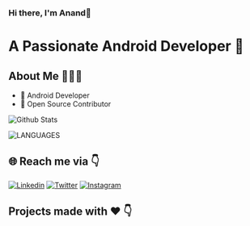 ### Hi there, I'm Anand👋


# A Passionate Android Developer 🚀 

## About Me 🤷🏻‍♂️

* 📱 Android Developer
* 📝 Open Source Contributor

![Github Stats](https://github-readme-stats.vercel.app/api?username=ananddamodaran&theme=radical&count_private=true&show_icons=true&include_all_commits=true&count_private=true)

![LANGUAGES](https://github-readme-stats.vercel.app/api/top-langs/?username=ANANDDAMODARAN&theme=radical&hide=html&layout=compact&count_private=true)

## 🌐 Reach me via 👇

[![Linkedin](https://img.shields.io/badge/LinkedIn-blue.svg?style=for-the-badge&logo=linkedin)](https://www.linkedin.com/in/helloanand/)
[![Twitter](https://img.shields.io/badge/Twitter-skyblue.svg?style=for-the-badge&logo=twitter)](https://twitter.com/anand_damodaran)
[![Instagram](https://img.shields.io/badge/Instagram-gray.svg?style=for-the-badge&logo=instagram)](https://www.instagram.com/_anand.dev/)


## Projects made with ❤️ 👇

